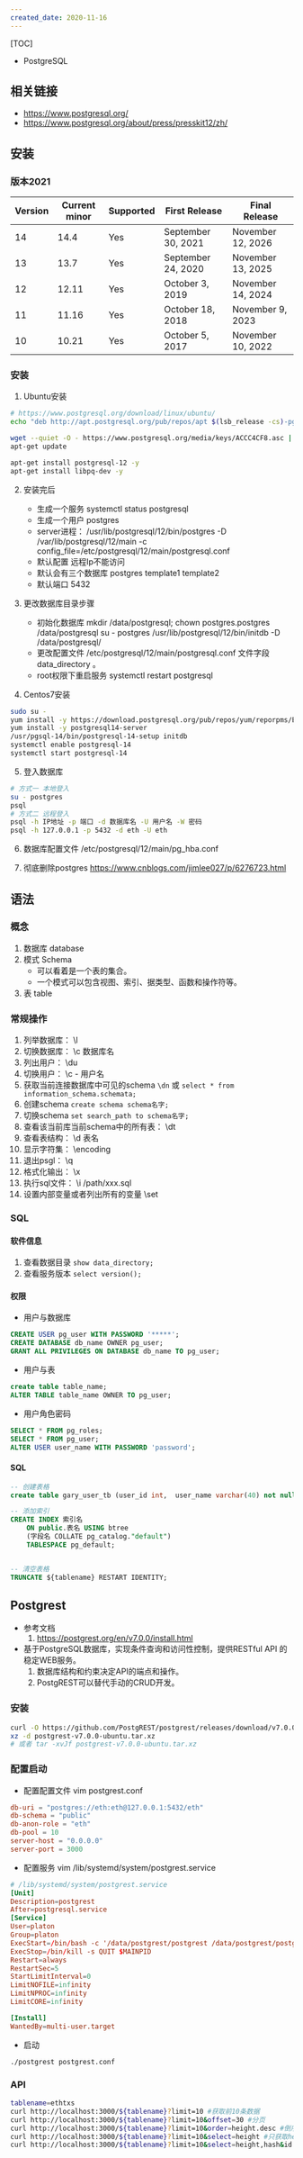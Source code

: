 ```yaml
---
created_date: 2020-11-16
---
```


[TOC]

- PostgreSQL
## 相关链接
- https://www.postgresql.org/
- https://www.postgresql.org/about/press/presskit12/zh/

## 安装
### 版本2021
| Version | Current minor | Supported | First Release      | Final Release     |
| ------- | ------------- | --------- | ------------------ | ----------------- |
| 14      | 14.4          | Yes       | September 30, 2021 | November 12, 2026 |
| 13      | 13.7          | Yes       | September 24, 2020 | November 13, 2025 |
| 12      | 12.11         | Yes       | October 3, 2019    | November 14, 2024 |
| 11      | 11.16         | Yes       | October 18, 2018   | November 9, 2023  |
| 10      | 10.21         | Yes       | October 5, 2017    | November 10, 2022 |


### 安装
1. Ubuntu安装
```bash
# https://www.postgresql.org/download/linux/ubuntu/
echo "deb http://apt.postgresql.org/pub/repos/apt $(lsb_release -cs)-pgdg main" > /etc/apt/sources.list.d/pgdg.list

wget --quiet -O - https://www.postgresql.org/media/keys/ACCC4CF8.asc | sudo apt-key add -
apt-get update

apt-get install postgresql-12 -y
apt-get install libpq-dev -y
```

2. 安装完后
    - 生成一个服务 systemctl status postgresql
    - 生成一个用户 postgres
    - server进程： /usr/lib/postgresql/12/bin/postgres -D /var/lib/postgresql/12/main -c config_file=/etc/postgresql/12/main/postgresql.conf
    - 默认配置 远程Ip不能访问
    - 默认会有三个数据库 postgres template1 template2
    - 默认端口 5432

3. 更改数据库目录步骤 
    - 初始化数据库 
        mkdir /data/postgresql; chown postgres.postgres /data/postgresql
        su - postgres
        /usr/lib/postgresql/12/bin/initdb -D /data/postgresql/
    - 更改配置文件 /etc/postgresql/12/main/postgresql.conf 文件字段 data_directory 。
    - root权限下重启服务 systemctl restart postgresql

4. Centos7安装
```bash
sudo su -
yum install -y https://download.postgresql.org/pub/repos/yum/reporpms/EL-7-x86_64/pgdg-redhat-repo-latest.noarch.rpm
yum install -y postgresql14-server
/usr/pgsql-14/bin/postgresql-14-setup initdb
systemctl enable postgresql-14
systemctl start postgresql-14
```

5. 登入数据库
```bash
# 方式一 本地登入
su - postgres
psql
# 方式二 远程登入
psql -h IP地址 -p 端口 -d 数据库名 -U 用户名 -W 密码
psql -h 127.0.0.1 -p 5432 -d eth -U eth
```

6. 数据库配置文件  /etc/postgresql/12/main/pg_hba.conf

7. 彻底删除postgres  https://www.cnblogs.com/jimlee027/p/6276723.html

## 语法
### 概念
1. 数据库 database
2. 模式 Schema
    - 可以看着是一个表的集合。
    - 一个模式可以包含视图、索引、据类型、函数和操作符等。
3. 表 table

### 常规操作
1. 列举数据库： \l
2. 切换数据库： \c 数据库名
3. 列出用户： \du
4. 切换用户： \c - 用户名
5. 获取当前连接数据库中可见的schema ``\dn`` 或 ``select * from information_schema.schemata;``
6. 创建schema ``create schema schema名字;``
7. 切换schema ``set search_path to schema名字;``
8. 查看该当前库当前schema中的所有表： \dt
9.  查看表结构： \d 表名
10. 显示字符集： \encoding
11. 退出psgl： \q
12. 格式化输出：  \x 
13. 执行sql文件： \i /path/xxx.sql
14. 设置内部变量或者列出所有的变量 \set

### SQL
#### 软件信息
1. 查看数据目录 ``show data_directory;``
2. 查看服务版本 ``select version();``

#### 权限
- 用户与数据库
```sql
CREATE USER pg_user WITH PASSWORD '*****';
CREATE DATABASE db_name OWNER pg_user;
GRANT ALL PRIVILEGES ON DATABASE db_name TO pg_user;
```

- 用户与表
```sql
create table table_name;
ALTER TABLE table_name OWNER TO pg_user;
```

- 用户角色密码
```sql
SELECT * FROM pg_roles;
SELECT * FROM pg_user;
ALTER USER user_name WITH PASSWORD 'password';
```

#### SQL
```sql
-- 创建表格
create table gary_user_tb (user_id int,  user_name varchar(40) not null, primary key ( user_id ));

-- 添加索引
CREATE INDEX 索引名
    ON public.表名 USING btree
    (字段名 COLLATE pg_catalog."default")
    TABLESPACE pg_default;


-- 清空表格
TRUNCATE ${tablename} RESTART IDENTITY;
```


## Postgrest
- 参考文档 
    1. https://postgrest.org/en/v7.0.0/install.html
- 基于PostgreSQL数据库，实现条件查询和访问性控制，提供RESTful API 的稳定WEB服务。
    1. 数据库结构和约束决定API的端点和操作。 
    2. PostgREST可以替代手动的CRUD开发。

### 安装
```bash
curl -O https://github.com/PostgREST/postgrest/releases/download/v7.0.0/postgrest-v7.0.0-ubuntu.tar.xz
xz -d postgrest-v7.0.0-ubuntu.tar.xz
# 或者 tar -xvJf postgrest-v7.0.0-ubuntu.tar.xz
```

### 配置启动
- 配置配置文件 vim postgrest.conf
```conf 
db-uri = "postgres://eth:eth@127.0.0.1:5432/eth"
db-schema = "public"
db-anon-role = "eth"
db-pool = 10
server-host = "0.0.0.0"
server-port = 3000
```

- 配置服务 vim /lib/systemd/system/postgrest.service
```conf
# /lib/systemd/system/postgrest.service
[Unit]
Description=postgrest
After=postgresql.service
[Service]
User=platon
Group=platon
ExecStart=/bin/bash -c '/data/postgrest/postgrest /data/postgrest/postgrest.conf >> /data/postgrest/log.txt 2>&1'
ExecStop=/bin/kill -s QUIT $MAINPID
Restart=always
RestartSec=5
StartLimitInterval=0
LimitNOFILE=infinity
LimitNPROC=infinity
LimitCORE=infinity

[Install]
WantedBy=multi-user.target
```

- 启动
```
./postgrest postgrest.conf
```

### API
```bash
tablename=ethtxs
curl http://localhost:3000/${tablename}?limit=10 #获取前10条数据
curl http://localhost:3000/${tablename}?limit=10&offset=30 #分页
curl http://localhost:3000/${tablename}?limit=10&order=height.desc #倒序
curl http://localhost:3000/${tablename}?limit=10&select=height #只获取height字段
curl http://localhost:3000/${tablename}?limit=10&select=height,hash&id.gte.99999 # 获取id>99999的数据
```